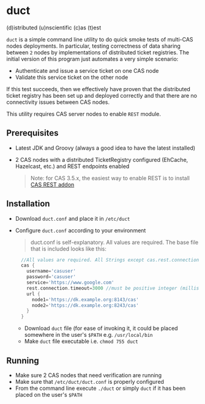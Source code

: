 # duct
(d)istributed (u)nscientific (c)as (t)est

`duct` is a simple command line utility to do quick smoke tests of multi-CAS nodes deployments. In particular, testing correctness of data sharing between `2` nodes by implementations of distributed ticket registries. The initial version of this program just automates a very simple scenario:

* Authenticate and issue a service ticket on one CAS node
* Validate this service ticket on the other node

If this test succeeds, then we effectively have proven that the distributed ticket registry has been set up and deployed correctly and that there are no connectivity issues between CAS nodes.

This utility requires CAS server nodes to enable `REST` module.

## Prerequisites

* Latest JDK and Groovy (always a good idea to have the latest installed)
* 2 CAS nodes with a distributed TicketRegistry configured (EhCache, Hazelcast, etc.) and REST endpoints enabled

  > Note: for CAS 3.5.x, the easiest way to enable REST is to install [CAS REST addon](https://github.com/unicon-cas-addons/cas35-addon-rest)

## Installation

* Download `duct.conf` and place it in `/etc/duct`
* Configure `duct.conf` according to your environment

  > duct.conf is self-explanatory. All values are required. The base file that is included looks like this:
  
  ```Groovy
    //All values are required. All Strings except cas.rest.connection.timeout
    cas {
      username='casuser'
      password='casuser'
      service='https://www.google.com'
      rest.connection.timeout=3000 //must be positive integer (milliseconds)
      url {
        node1='https://dk.example.org:8143/cas'
        node2='https://dk.example.org:8243/cas'
      }
    }
  ```
  * Download `duct` file (for ease of invoking it, it could be placed somewhere in the user's `$PATH` e.g. `/usr/local/bin`
  * Make `duct` file executable i.e. `chmod 755 duct`
  
## Running

* Make sure 2 CAS nodes that need verification are running
* Make sure that `/etc/duct/duct.conf` is properly configured
* From the command line execute `./duct` or simply `duct` if it has been placed on the user's `$PATH`
